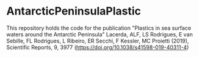 # AntarcticPeninsulaPlastic

This repository holds the code for the publication "Plastics in sea surface waters around the Antarctic Peninsula" Lacerda, ALF, LS Rodrigues, E van Sebille, FL Rodrigues, L Ribeiro, ER Secchi, F Kessler, MC Proietti (2019), Scientific Reports, 9, 3977 (https://doi.org/10.1038/s41598-019-40311-4)
